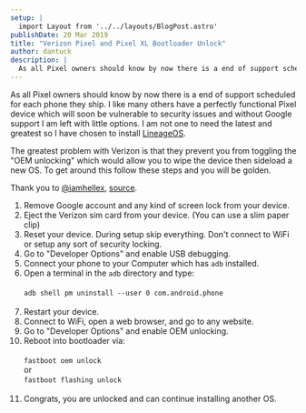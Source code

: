 ```yaml
---
setup: |
  import Layout from '../../layouts/BlogPost.astro'
publishDate: 20 Mar 2019
title: "Verizon Pixel and Pixel XL Bootloader Unlock"
author: dantuck
description: |
  As all Pixel owners should know by now there is a end of support scheduled for each phone they ship. I like many others have a perfectly functional Pixel device which will soon be vulnerable to security issues and without Google support I am left with little options. I am not one to need the latest and greatest so I have chosen to install LineageOS.
---
```


As all Pixel owners should know by now there is a end of support scheduled for each phone they ship. I like many others have a perfectly functional Pixel device which will soon be vulnerable to security issues and without Google support I am left with little options. I am not one to need the latest and greatest so I have chosen to install [LineageOS](https://wiki.lineageos.org/devices/sailfish/install "LineageOS").

The greatest problem with Verizon is that they prevent you from toggling the "OEM unlocking" which would allow you to wipe the device then sideload a new OS. To get around this follow these steps and you will be golden.

Thank you to [@iamhellex](https://twitter.com/iamkellex "Kellen"), [source](https://www.droid-life.com/2018/05/28/verizon-pixel-xl-bootloader-unlock/).

 1. Remove Google account and any kind of screen lock from your device.
 2. Eject the Verizon sim card from your device. (You can use a slim paper clip)
 3. Reset your device. During setup skip everything. Don't connect to WiFi or setup any sort of security locking.
 4. Go to "Developer Options" and enable USB debugging.
 5. Connect your phone to your Computer which has `adb` installed.
 6. Open a terminal in the `adb` directory and type: <br /><br />`adb shell pm uninstall --user 0 com.android.phone`<br /><br />
 7. Restart your device.
 8. Connect to WiFi, open a web browser, and go to any website.
 9. Go to "Developer Options" and enable OEM unlocking.
1.  Reboot into bootloader via: <br /><br />`fastboot oem unlock`<br />or<br />`fastboot flashing unlock`<br /><br />
2.  Congrats, you are unlocked and can continue installing another OS.